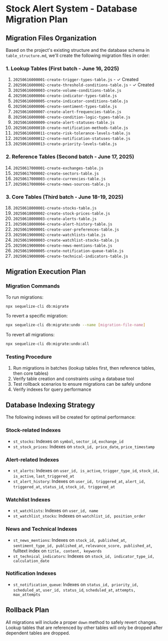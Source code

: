# Stock Alert System - Database Migration Plan

## Migration Files Organization

Based on the project's existing structure and the database schema in `table_structure.md`, we'll create the following migration files in order:

### 1. Lookup Tables (First batch - June 16, 2025)
1. `20250616000001-create-trigger-types-table.js` - ✓ Created
2. `20250616000002-create-threshold-conditions-table.js` - ✓ Created
3. `20250616000003-create-volume-conditions-table.js`
4. `20250616000004-create-indicator-types-table.js`
5. `20250616000005-create-indicator-conditions-table.js`
6. `20250616000006-create-sentiment-types-table.js`
7. `20250616000007-create-alert-frequencies-table.js`
8. `20250616000008-create-condition-logic-types-table.js`
9. `20250616000009-create-alert-statuses-table.js`
10. `20250616000010-create-notification-methods-table.js`
11. `20250616000011-create-risk-tolerance-levels-table.js`
12. `20250616000012-create-notification-statuses-table.js`
13. `20250616000013-create-priority-levels-table.js`

### 2. Reference Tables (Second batch - June 17, 2025)
14. `20250617000001-create-exchanges-table.js`
15. `20250617000002-create-sectors-table.js` 
16. `20250617000003-create-currencies-table.js`
17. `20250617000004-create-news-sources-table.js`

### 3. Core Tables (Third batch - June 18-19, 2025)
18. `20250618000001-create-stocks-table.js`
19. `20250618000002-create-stock-prices-table.js`
20. `20250618000003-create-alerts-table.js`
21. `20250618000004-create-alert-history-table.js`
22. `20250619000001-create-user-preferences-table.js`
23. `20250619000002-create-watchlists-table.js`
24. `20250619000003-create-watchlist-stocks-table.js`
25. `20250619000004-create-news-mentions-table.js`
26. `20250619000005-create-notification-queue-table.js`
27. `20250619000006-create-technical-indicators-table.js`

## Migration Execution Plan

### Migration Commands

To run migrations:
```bash
npx sequelize-cli db:migrate
```

To revert a specific migration:
```bash
npx sequelize-cli db:migrate:undo --name [migration-file-name]
```

To revert all migrations:
```bash
npx sequelize-cli db:migrate:undo:all
```

### Testing Procedure

1. Run migrations in batches (lookup tables first, then reference tables, then core tables)
2. Verify table creation and constraints using a database tool
3. Test rollback scenarios to ensure migrations can be safely undone
4. Verify indexes for query performance

## Database Indexing Strategy

The following indexes will be created for optimal performance:

### Stock-related Indexes
- `st_stocks`: Indexes on `symbol`, `sector_id`, `exchange_id`
- `st_stock_prices`: Indexes on `stock_id, price_date`, `price_timestamp`

### Alert-related Indexes
- `st_alerts`: Indexes on `user_id, is_active`, `trigger_type_id`, `stock_id, is_active`, `last_triggered_at`
- `st_alert_history`: Indexes on `user_id, triggered_at`, `alert_id, triggered_at`, `status_id`, `stock_id, triggered_at`

### Watchlist Indexes
- `st_watchlists`: Indexes on `user_id, name`
- `st_watchlist_stocks`: Indexes on `watchlist_id, position_order`

### News and Technical Indexes
- `st_news_mentions`: Indexes on `stock_id, published_at`, `sentiment_type_id, published_at`, `relevance_score, published_at`, fulltext index on `title, content, keywords`
- `st_technical_indicators`: Indexes on `stock_id, indicator_type_id, calculation_date`

### Notification Indexes
- `st_notification_queue`: Indexes on `status_id, priority_id, scheduled_at`, `user_id, status_id`, `scheduled_at`, `attempts, max_attempts`

## Rollback Plan

All migrations will include a proper `down` method to safely revert changes. Lookup tables that are referenced by other tables will only be dropped after dependent tables are dropped.
